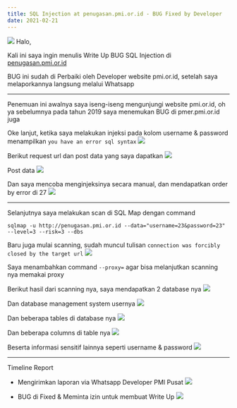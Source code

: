 ```yaml
---
title: SQL Injection at penugasan.pmi.or.id - BUG Fixed by Developer
date: 2021-02-21
---
```


![](https://buayalaut.co/files/logo-pmi.png)
Halo,

Kali ini saya ingin menulis Write Up BUG SQL Injection di [penugasan.pmi.or.id](https://penugasan.pmi.or.id)

BUG ini sudah di Perbaiki oleh Developer website pmi.or.id, setelah saya melaporkannya langsung melalui Whatsapp

___

Penemuan ini awalnya saya iseng-iseng mengunjungi website pmi.or.id, oh ya sebelumnya pada tahun 2019 saya menemukan BUG di pmer.pmi.or.id juga

Oke lanjut, ketika saya melakukan injeksi pada kolom username & password menampilkan `you have an error sql syntax`
![](https://buayalaut.co/files/Screenshot_124.png)

Berikut request url dan post data yang saya dapatkan
![](https://buayalaut.co/files/Screenshot_125.png)

Post data
![](https://buayalaut.co/files/Screenshot_126.png)

Dan saya mencoba menginjeksinya secara manual, dan mendapatkan order by error di 27
![](https://buayalaut.co/files/Screenshot_127.png)

___

Selanjutnya saya melakukan scan di SQL Map dengan command

```
sqlmap -u http://penugasan.pmi.or.id --data="username=23&password=23" --level=3 --risk=3 --dbs
```

Baru juga mulai scanning, sudah muncul tulisan `connection was forcibly closed by the target url`
![](https://buayalaut.co/files/Screenshot_128.png)

Saya menambahkan command `--proxy=` agar bisa melanjutkan scanning nya memakai proxy

Berikut hasil dari scanning nya, saya mendapatkan 2 database nya
![](https://buayalaut.co/files/Screenshot_130.png)

Dan database management system usernya
![](https://buayalaut.co/files/Screenshot_131.png)

Dan beberapa tables di database nya
![](https://buayalaut.co/files/photo_2021-02-24_00-12-17.jpg)

Dan beberapa columns di table nya
![](https://buayalaut.co/files/photo_2021-02-24_00-17-03.jpg)

Beserta informasi sensitif lainnya seperti username & password
![](https://buayalaut.co/files/photo_2021-02-24_00-19-19.jpg)

___

Timeline Report

- Mengirimkan laporan via Whatsapp Developer PMI Pusat
![](https://buayalaut.co/files/Screenshot_132.png)

- BUG di Fixed & Meminta izin untuk membuat Write Up
![](https://buayalaut.co/files/Screenshot_133.png)

